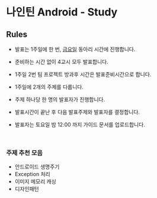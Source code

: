 # 나인틴 Android - Study 

## Rules

- 발표는 1주일에 한 번, [금요일](https://www.facebook.com/#) 동아리 시간에 진행합니다.

- 준비하는 시간 없이 4교시 모두 발표합니다.

- 1주일 2번 팀 프로젝트 방과후 시간은 발표준비시간으로 합니다.

- 1주일에 2개의 주제를 다룹니다.

- 주제 하나당 한 명의 발표자가 진행합니다.

- 발표시간이 끝난 후 다음 발표주제와 발표자를 결정합니다.

- 발표자는 토요일 밤 12:00 까지 가이드 문서를 업로드합니다.

  ​


### 주제 추천 모음

- 안드로이드 생명주기
- Exception 처리
- 이미지 메모리 캐싱
- 디자인패턴


